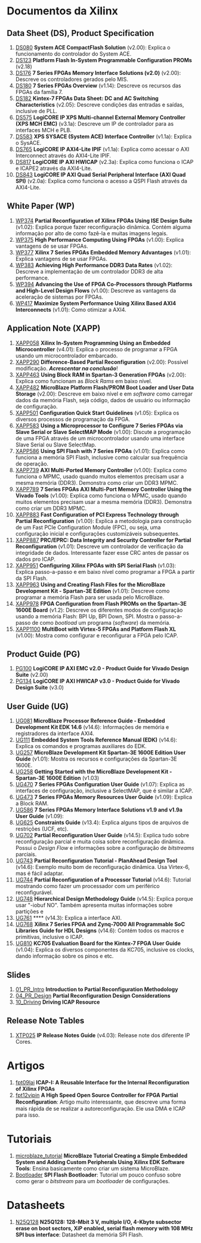 # Documentos da Xilinx
## Data Sheet (DS), Product Specification
1. [DS080] **System ACE CompactFlash Solution** (v2.00): Explica o funcionamento do controlador do System ACE.
1. [DS123] **Platform Flash In-System Programmable Configuration PROMs** (v2.18)
2. [DS176] **7 Series FPGAs Memory Interface Solutions (v2.0)** (v2.00): Descreve os controladores gerados pelo MIS.
3. [DS180] **7 Series FPGAs Overview** (v1.14): Descreve os recursos das FPGAs da família 7.
4. [DS182] **Kintex-7 FPGAs Data Sheet: DC and AC Switching Characteristics** (v2.05): Descreve condições das entradas e saídas, inclusive de PLL.
5. [DS575] **LogiCORE IP XPS Multi-channel External Memory Controller (XPS MCH EMC)** (v3.1a): Descreve um IP de controlador para as interfaces MCH e PLB.
6. [DS583] **XPS SYSACE (System ACE) Interface Controller** (v1.1a): Explica o SysACE.
6. [DS765] **LogiCORE IP AXI4-Lite IPIF** (v1.1a): Explica como acessar o AXI Interconnect através do AXI4-Lite IPIF.
7. [DS817] **LogiCORE IP AXI HWICAP** (v2.3a): Explica como funciona o ICAP e ICAPE2 através da AXI4-Lite.
8. [DS843] **LogiCORE IP AXI Quad Serial Peripheral Interface (AXI Quad SPI)** (v2.0a): Explica como funciona o acesso a QSPI Flash através da AXI4-Lite.

## White Paper (WP)
1. [WP374] **Partial Reconfiguration of Xilinx FPGAs Using ISE Design Suite** (v1.02): Explica porque fazer reconfiguração dinâmica. Contém alguma informação por alto de como fazê-la e muitas imagens legais.
2. [WP375] **High Performance Computing Using FPGAs** (v1.00): Explica vantagens de se usar FPGAs.
2. [WP377] **Xilinx 7 Series FPGAs Embedded Memory Advantages** (v1.01): Explica vantagens de se usar FPGAs.
2. [WP383] **Achieving High Performance DDR3 Data Rates** (v1.02): Descreve a implementação de um controlador DDR3 de alta performance.
2. [WP394] **Advancing the Use of FPGA Co-Processors through Platforms and High-Level Design Flows** (v1.00): Descreve as vantagens da aceleração de sistemas por FPGAs.
3. [WP417] **Maximize System Performance Using Xilinx Based AXI4 Interconnects** (v1.01): Como otimizar a AXI4.

## Application Note (XAPP)
1. [XAPP058] **Xilinx In-System Programming Using an Embedded Microcontroller** (v4.01): Explica o processo de programar a FPGA usando um microcontrolador embarcado.
1. [XAPP290] **Difference-Based Partial Reconfiguration** (v2.00): Possível modificação. _**Acrescentar na conclusão**_!
2. [XAPP463] **Using Block RAM in Spartan-3 Generation FPGAs** (v2.00): Explica como funcionam as _Block Rams_ em baixo nível.
3. [XAPP482] **MicroBlaze Platform Flash/PROM Boot Loader and User Data Storage** (v2.00): Descreve em baixo nível e em _software_ como carregar dados da memória Flash, seja código, dados de usuário ou informação de configuração.
4. [XAPP501] **Configuration Quick Start Guidelines** (v1.05): Explica os diversos processos de programação da FPGA.
5. [XAPP583] **Using a Microprocessor to Configure 7 Series FPGAs via Slave Serial or Slave SelectMAP Mode** (v1.00): Discute a programação de uma FPGA através de um microcontrolador usando uma interface Slave Serial ou Slave SelectMap.
5. [XAPP586] **Using SPI Flash with 7 Series FPGAs** (v1.01): Explica como funciona a memória SPI Flash, inclusive como calcular sua frequência de operação.
5. [XAPP739] **AXI Multi-Ported Memory Controller** (v1.00): Explica como funciona o MPMC, usado quando muitos elementos precisam usar a mesma memória (DDR3). Demonstra como criar um DDR3 MPMC.
6. [XAPP789] **7 Series FPGAs AXI Multi-Port Memory Controller Using the Vivado Tools** (v1.00): Explica como funciona o MPMC, usado quando muitos elementos precisam usar a mesma memória (DDR3). Demonstra como criar um DDR3 MPMC.
7. [XAPP883] **Fast Configuration of PCI Express Technology through Partial Reconfiguration** (v1.00): Explica a metodologia para construção de um Fast PCIe Configuration Module (FPC), ou seja, uma configuração inicial e configurações customizáveis subsequentes.
8. [XAPP887] **PRC/EPRC: Data Integrity and Security Controller for Partial Reconfiguration** (v1.01): Descreve um controlador de verificação da integridade de dados. Interessante fazer esse CRC antes de passar os dados pro ICAP.
8. [XAPP951] **Configuring Xilinx FPGAs with SPI Serial Flash** (v1.03): Explica passo-a-passo e em baixo nível como programar a FPGA a partir da SPI Flash.
9. [XAPP963] **Using and Creating Flash Files for the MicroBlaze Development Kit - Spartan-3E Edition** (v1.01): Descreve como programar a memória Flash para ser usada pelo MicroBlaze.
10. [XAPP978] **FPGA Configuration from Flash PROMs on the Spartan-3E 1600E Board** (v1.2): Descreve os diferentes modos de configuração usando a memória Flash: BPI Up, BPI Down, SPI. Mostra o passo-a-passo de como _bootload_ um programa (_software_) da memória.
11. [XAPP1100] **MultiBoot with Virtex-5 FPGAs and Platform Flash XL** (v1.00): Mostra como configurar e reconfigurar a FPGA pelo ICAP.

## Product Guide (PG)
1. [PG100] **LogiCORE IP AXI EMC v2.0 - Product Guide for Vivado Design Suite** (v2.00)
2. [PG134] **LogiCORE IP AXI HWICAP v3.0 - Product Guide for Vivado Design Suite** (v3.0)

## User Guide (UG)
1. [UG081] **MicroBlaze Processor Reference Guide - Embedded Development Kit EDK 14.6** (v14.6): Informações de memória e registradores da interface AXI4.
1. [UG111] **Embedded System Tools Reference Manual (EDK)** (v14.6): Explica os comandos e programas auxiliares do EDK.
2. [UG257] **MicroBlaze Development Kit Spartan-3E 1600E Edition User Guide** (v1.01): Mostra os recursos e configurações da Spartan-3E 1600E.
3. [UG258] **Getting Started with the MicroBlaze Development Kit - Spartan-3E 1600E Edition** (v1.03)
1. [UG470] **7 Series FPGAs Configuration User Guide** (v1.07): Explica as interfaces de configuração, inclusive a SelectMAP, que é similar a ICAP.
1. [UG473] **7 Series FPGAs Memory Resources User Guide** (v1.09): Explica a Block RAM.
1. [UG586] **7 Series FPGAs Memory Interface Solutions v1.9 and v1.9a User Guide** (v1.09):  
2. [UG625] **Constraints Guide** (v13.4): Explica alguns tipos de arquivos de restrições (UCF, etc).
3. [UG702] **Partial Reconfiguration User Guide** (v14.5): Explica tudo sobre reconfiguração parcial e muita coisa sobre reconfiguração dinâmica. Possui o _Design Flow_ e informações sobre a configuração de _bitstreams_ parciais.
3. [UG743] **Partial Reconfiguration Tutorial - PlanAhead Design Tool** (v14.6): Exemplo muito bom de reconfiguração dinâmica. Usa Virtex-6, mas é fácil adaptar.
4. [UG744] **Partial Reconfiguration of a Processor Tutorial** (v14.6): Tutorial mostrando como fazer um processador com um periférico reconfigurável.
3. [UG748] **Hierarchical Design Methodology Guide** (v14.5): Explica porque usar "-iobuf NO". Também apresenta muitas informações sobre partições e 
4. [UG761] **** (v14.3): Explica a interface AXI.
5. [UG768] **Xilinx 7 Series FPGA and Zynq-7000 All Programmable SoC Libraries Guide for HDL Designs** (v14.6): Contém todos os macros e primitivas, inclusive o ICAP.
6. [UG810] **KC705 Evaluation Board for the Kintex-7 FPGA User Guide** (v1.04): Explica os diversos componentes da KC705, inclusive os clocks, dando informação sobre os pinos e etc.
 
## Slides
1. [01_PR_Intro] **Introduction to Partial Reconfiguration Methodology**
2. [04_PR_Design] **Partial Reconfiguration Design Considerations**
3. [10_Driving] **Driving ICAP Resource**

## Release Note Tables
1. [XTP025] **IP Release Notes Guide** (v4.03): Release note dos diferente IP Cores.

# Artigos
1. [fpt09lai] **ICAP-I: A Reusable Interface for the Internal Reconfiguration of Xilinx FPGAs**
2. [fpt12vipin] **A High Speed Open Source Controller for FPGA Partial Reconﬁguration**: Artigo muito interessante, que descreve uma forma mais rápida de se realizar a autoreconfiguração. Ele usa DMA e ICAP para isso.

# Tutoriais
1. [microblaze_tutorial] **MicroBlaze Tutorial Creating a Simple Embedded System and Adding Custom Peripherals Using Xilinx EDK Software Tools**: Ensina basicamente como criar um sistema MicroBlaze.
2. [Bootloader] **SPI Flash Bootloader**: Tutorial um pouco confuso sobre como gerar o _bitstream_ para um _bootloader_ de configurações.

# Datasheets
1. [N25Q128] **N25Q128: 128-Mbit 3 V, multiple I/O, 4-Kbyte subsector erase on boot sectors, XiP enabled, serial flash memory with 108 MHz SPI bus interface**: Datasheet da memória SPI Flash.

[DS080]: ./xilinx/ds/ds080.pdf
[DS123]: ./xilinx/ds/ds123.pdf
[DS176]: ./xilinx/ds/ds176.pdf
[DS180]: ./xilinx/ds/ds180.pdf
[DS182]: ./xilinx/ds/ds182.pdf
[DS575]: ./xilinx/ds/ds575.pdf
[DS583]: ./xilinx/ds/ds583.pdf
[DS765]: ./xilinx/ds/ds765.pdf
[DS817]: ./xilinx/ds/ds817.pdf
[DS843]: ./xilinx/ds/ds843.pdf

[WP374]: ./xilinx/wp/wp374.pdf
[WP375]: ./xilinx/wp/wp375.pdf
[WP377]: ./xilinx/wp/wp377.pdf
[WP383]: ./xilinx/wp/wp383.pdf
[WP394]: ./xilinx/wp/wp394.pdf
[WP417]: ./xilinx/wp/wp417.pdf

[XAPP058]: ./xilinx/xapp/xapp058.pdf
[XAPP290]: ./xilinx/xapp/xapp290.pdf
[XAPP463]: ./xilinx/xapp/xapp463.pdf
[XAPP482]: ./xilinx/xapp/xapp482.pdf
[XAPP501]: ./xilinx/xapp/xapp501.pdf
[XAPP583]: ./xilinx/xapp/xapp583.pdf
[XAPP586]: ./xilinx/xapp/xapp586.pdf
[XAPP739]: ./xilinx/xapp/xapp739.pdf
[XAPP789]: ./xilinx/xapp/xapp789.pdf
[XAPP883]: ./xilinx/xapp/xapp883.pdf
[XAPP887]: ./xilinx/xapp/xapp887.pdf
[XAPP951]: ./xilinx/xapp/xapp951.pdf
[XAPP963]: ./xilinx/xapp/xapp963.pdf
[XAPP978]: ./xilinx/xapp/xapp978.pdf
[XAPP1100]: ./xilinx/xapp/xapp1100.pdf

[PG100]: ./xilinx/pg/pg100.pdf
[PG134]: ./xilinx/pg/pg134.pdf

[UG081]: ./xilinx/ug/ug081.pdf
[UG111]: ./xilinx/ug/ug111.pdf
[UG257]: ./xilinx/ug/ug257.pdf
[UG258]: ./xilinx/ug/ug258.pdf
[UG470]: ./xilinx/ug/ug470.pdf
[UG473]: ./xilinx/ug/ug473.pdf
[UG586]: ./xilinx/ug/ug586.pdf
[UG625]: ./xilinx/ug/ug625.pdf
[UG702]: ./xilinx/ug/ug702.pdf
[UG743]: ./xilinx/ug/ug743.pdf
[UG748]: ./xilinx/ug/ug748.pdf
[UG744]: ./xilinx/ug/ug744.pdf
[UG761]: ./xilinx/ug/ug761.pdf
[UG768]: ./xilinx/ug/ug768.pdf
[UG810]: ./xilinx/ug/ug810.pdf

[01_PR_Intro]: 	./xilinx/others/01_PR_Intro.pdf
[04_PR_Design]: ./xilinx/others/04_PR_Design.pdf
[10_Driving]: 	./xilinx/others/10_Driving.pdf

[XTP025]: ./xilinx/xtp/xtp025.pdf

[fpt09lai]: 	./Artigos/fpt09lai.pdf
[fpt12vipin]: 	./Artigos/fpt12vipin.pdf

[microblaze_tutorial]: 	./Tutoriais/microblaze_tutorial.pdf
[Bootloader]: 			./Tutoriais/Bootloader.pdf

[N25Q128]:		./Datasheet/N25Q128.pdf

